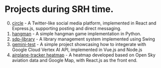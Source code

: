 # Projects during SRH time.

0. [circle](https://github.com/pkunray/circle) - A Twitter-like social media platform, implemented in React and Express.js, supporting posting and direct messaging.
1. [hangman](./srh/hangman) - A simple hangman game implementation in Python.
2. [sdp-library](https://github.com/Alex-exy/srh-sdp) - A library management system implemented using Swing
3. [gemini-test](https://github.com/pkunray/gemini-test) - A simple project showcasing how to integerate with Google Cloud Vertex AI API, implemented in Vue.js and Node.js
4. [airplane-tracker heatmap](https://github.com/stickrundude/airplane-tracker/tree/usecase-heatmap) - A heatmap developed based on Open Sky aviation data and Google Map, with React.js as the front end.
